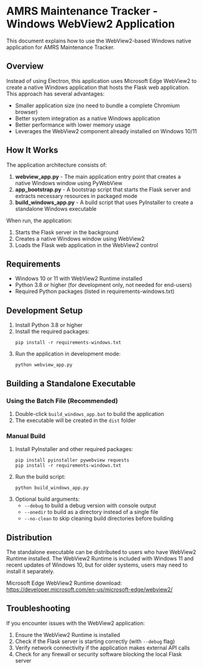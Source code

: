 # AMRS Maintenance Tracker - Windows WebView2 Application

This document explains how to use the WebView2-based Windows native application for AMRS Maintenance Tracker.

## Overview

Instead of using Electron, this application uses Microsoft Edge WebView2 to create a native Windows application that hosts the Flask web application. This approach has several advantages:

- Smaller application size (no need to bundle a complete Chromium browser)
- Better system integration as a native Windows application
- Better performance with lower memory usage
- Leverages the WebView2 component already installed on Windows 10/11

## How It Works

The application architecture consists of:

1. **webview_app.py** - The main application entry point that creates a native Windows window using PyWebView
2. **app_bootstrap.py** - A bootstrap script that starts the Flask server and extracts necessary resources in packaged mode
3. **build_windows_app.py** - A build script that uses PyInstaller to create a standalone Windows executable

When run, the application:

1. Starts the Flask server in the background
2. Creates a native Windows window using WebView2
3. Loads the Flask web application in the WebView2 control

## Requirements

- Windows 10 or 11 with WebView2 Runtime installed
- Python 3.8 or higher (for development only, not needed for end-users)
- Required Python packages (listed in requirements-windows.txt)

## Development Setup

1. Install Python 3.8 or higher
2. Install the required packages:
   ```
   pip install -r requirements-windows.txt
   ```
3. Run the application in development mode:
   ```
   python webview_app.py
   ```

## Building a Standalone Executable

### Using the Batch File (Recommended)

1. Double-click `build_windows_app.bat` to build the application
2. The executable will be created in the `dist` folder

### Manual Build

1. Install PyInstaller and other required packages:
   ```
   pip install pyinstaller pywebview requests
   pip install -r requirements-windows.txt
   ```
2. Run the build script:
   ```
   python build_windows_app.py
   ```
3. Optional build arguments:
   - `--debug` to build a debug version with console output
   - `--onedir` to build as a directory instead of a single file
   - `--no-clean` to skip cleaning build directories before building

## Distribution

The standalone executable can be distributed to users who have WebView2 Runtime installed. The WebView2 Runtime is included with Windows 11 and recent updates of Windows 10, but for older systems, users may need to install it separately.

Microsoft Edge WebView2 Runtime download: https://developer.microsoft.com/en-us/microsoft-edge/webview2/

## Troubleshooting

If you encounter issues with the WebView2 application:

1. Ensure the WebView2 Runtime is installed
2. Check if the Flask server is starting correctly (with `--debug` flag)
3. Verify network connectivity if the application makes external API calls
4. Check for any firewall or security software blocking the local Flask server